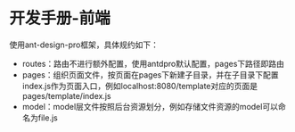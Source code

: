 # 开发手册-前端
使用ant-design-pro框架，具体规约如下：
* routes：路由不进行额外配置，使用antdpro默认配置，pages下路径即路由
* pages：组织页面文件，按页面在pages下新建子目录，并在子目录下配置index.js作为页面入口，例如localhost:8080/template对应的页面是pages/template/index.js
* model：model层文件按照后台资源划分，例如存储文件资源的model可以命名为file.js